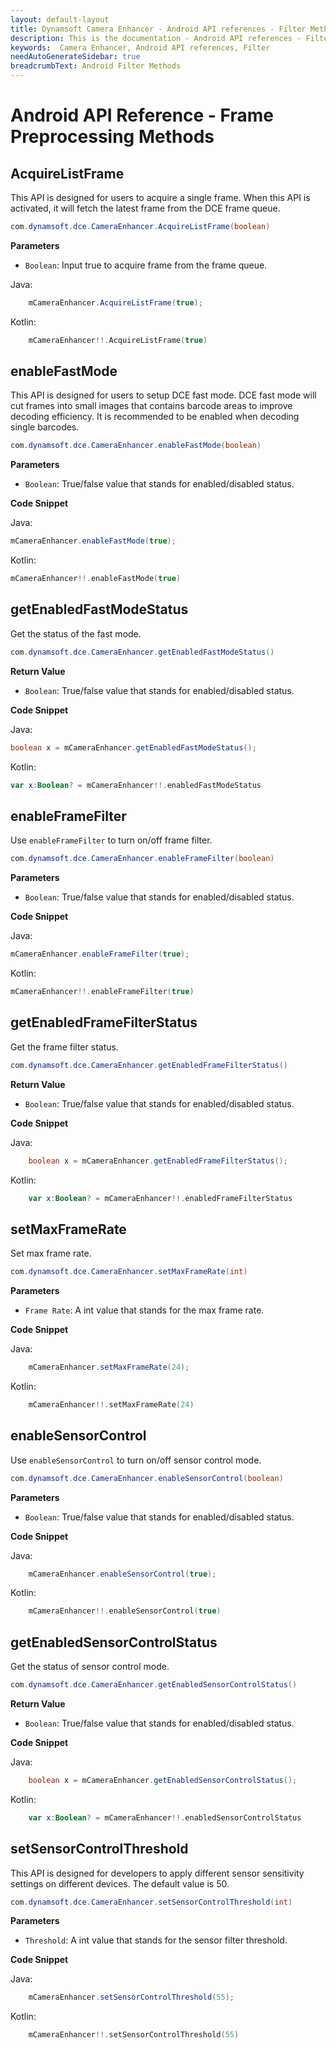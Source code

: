 ```yaml
---
layout: default-layout
title: Dynamsoft Camera Enhancer - Android API references - Filter Methods
description: This is the documentation - Android API references - Filter Methods page of Dynamsoft Camera Enhancer.
keywords:  Camera Enhancer, Android API references, Filter
needAutoGenerateSidebar: true
breadcrumbText: Android Filter Methods
---
```


# Android API Reference - Frame Preprocessing Methods

## AcquireListFrame

This API is designed for users to acquire a single frame. When this API is activated, it will fetch the latest frame from the DCE frame queue.

```java
com.dynamsoft.dce.CameraEnhancer.AcquireListFrame(boolean)
```

**Parameters**

- `Boolean`: Input true to acquire frame from the frame queue.

Java:

```java
    mCameraEnhancer.AcquireListFrame(true);
```

Kotlin:

```kotlin
    mCameraEnhancer!!.AcquireListFrame(true)
```

## enableFastMode

This API is designed for users to setup DCE fast mode. DCE fast mode will cut frames into small images that contains barcode areas to improve decoding efficiency. It is recommended to be enabled when decoding single barcodes.

```java
com.dynamsoft.dce.CameraEnhancer.enableFastMode(boolean)
```

**Parameters**

- `Boolean`: True/false value that stands for enabled/disabled status.

**Code Snippet**

Java:

```java
mCameraEnhancer.enableFastMode(true);
```

Kotlin:

```kotlin
mCameraEnhancer!!.enableFastMode(true)
```

## getEnabledFastModeStatus

Get the status of the fast mode.

```java
com.dynamsoft.dce.CameraEnhancer.getEnabledFastModeStatus()
```

**Return Value**

- `Boolean`: True/false value that stands for enabled/disabled status.

**Code Snippet**

Java:

```java
boolean x = mCameraEnhancer.getEnabledFastModeStatus();
```

Kotlin:

```kotlin
var x:Boolean? = mCameraEnhancer!!.enabledFastModeStatus
```

## enableFrameFilter

Use `enableFrameFilter` to turn on/off frame filter.

```java
com.dynamsoft.dce.CameraEnhancer.enableFrameFilter(boolean)
```

**Parameters**

- `Boolean`: True/false value that stands for enabled/disabled status.

**Code Snippet**

Java:

```java
mCameraEnhancer.enableFrameFilter(true);
```

Kotlin:

```kotlin
mCameraEnhancer!!.enableFrameFilter(true)
```

## getEnabledFrameFilterStatus

Get the frame filter status.

```java
com.dynamsoft.dce.CameraEnhancer.getEnabledFrameFilterStatus()
```

**Return Value**

- `Boolean`: True/false value that stands for enabled/disabled status.

**Code Snippet**

Java:

```java
    boolean x = mCameraEnhancer.getEnabledFrameFilterStatus();
```

Kotlin:

```kotlin
    var x:Boolean? = mCameraEnhancer!!.enabledFrameFilterStatus
```

## setMaxFrameRate

Set max frame rate.

```java
com.dynamsoft.dce.CameraEnhancer.setMaxFrameRate(int)
```

**Parameters**

- `Frame Rate`: A int value that stands for the max frame rate.

**Code Snippet**

Java:

```java
    mCameraEnhancer.setMaxFrameRate(24);
```

Kotlin:

```kotlin
    mCameraEnhancer!!.setMaxFrameRate(24)
```

## enableSensorControl

Use `enableSensorControl` to turn on/off sensor control mode.

```java
com.dynamsoft.dce.CameraEnhancer.enableSensorControl(boolean)
```

**Parameters**

- `Boolean`: True/false value that stands for enabled/disabled status.

**Code Snippet**

Java:

```java
    mCameraEnhancer.enableSensorControl(true);
```

Kotlin:

```kotlin
    mCameraEnhancer!!.enableSensorControl(true)
```

## getEnabledSensorControlStatus

Get the status of sensor control mode.

```java
com.dynamsoft.dce.CameraEnhancer.getEnabledSensorControlStatus()
```

**Return Value**

- `Boolean`: True/false value that stands for enabled/disabled status.

**Code Snippet**

Java:

```java
    boolean x = mCameraEnhancer.getEnabledSensorControlStatus();
```

Kotlin:

```kotlin
    var x:Boolean? = mCameraEnhancer!!.enabledSensorControlStatus
```

## setSensorControlThreshold

This API is designed for developers to apply different sensor sensitivity settings on different devices. The default value is 50.

```java
com.dynamsoft.dce.CameraEnhancer.setSensorControlThreshold(int)
```

**Parameters**

- `Threshold`: A int value that stands for the sensor filter threshold.

**Code Snippet**

Java:

```java
    mCameraEnhancer.setSensorControlThreshold(55);
```

Kotlin:

```kotlin
    mCameraEnhancer!!.setSensorControlThreshold(55)
```
